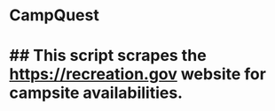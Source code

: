 # CampQuest

# ## This script scrapes the https://recreation.gov website for campsite availabilities.
